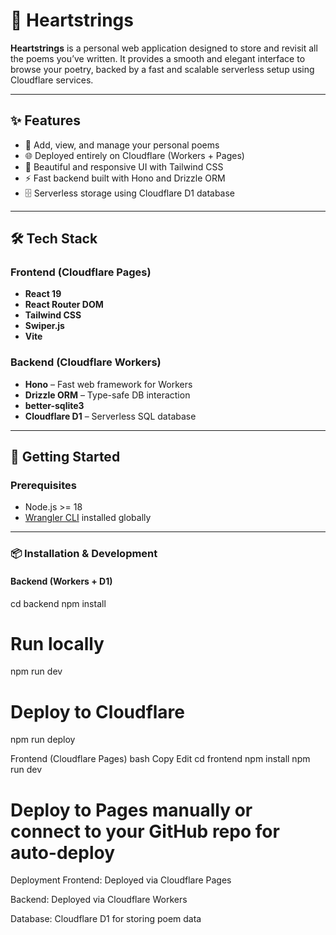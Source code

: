 # 💖 Heartstrings

**Heartstrings** is a personal web application designed to store and revisit all the poems you’ve written. It provides a smooth and elegant interface to browse your poetry, backed by a fast and scalable serverless setup using Cloudflare services.

---

## ✨ Features

- 📜 Add, view, and manage your personal poems
- 🌐 Deployed entirely on Cloudflare (Workers + Pages)
- 💅 Beautiful and responsive UI with Tailwind CSS
- ⚡ Fast backend built with Hono and Drizzle ORM
- 🗄️ Serverless storage using Cloudflare D1 database

---

## 🛠️ Tech Stack

### Frontend (Cloudflare Pages)
- **React 19**
- **React Router DOM**
- **Tailwind CSS**
- **Swiper.js**
- **Vite**

### Backend (Cloudflare Workers)
- **Hono** – Fast web framework for Workers
- **Drizzle ORM** – Type-safe DB interaction
- **better-sqlite3**
- **Cloudflare D1** – Serverless SQL database

---

## 🚀 Getting Started

### Prerequisites
- Node.js >= 18
- [Wrangler CLI](https://developers.cloudflare.com/workers/wrangler/) installed globally

---

### 📦 Installation & Development

#### Backend (Workers + D1)
cd backend
npm install
# Run locally
npm run dev
# Deploy to Cloudflare
npm run deploy


Frontend (Cloudflare Pages)
bash
Copy
Edit
cd frontend
npm install
npm run dev
# Deploy to Pages manually or connect to your GitHub repo for auto-deploy


Deployment
Frontend: Deployed via Cloudflare Pages

Backend: Deployed via Cloudflare Workers

Database: Cloudflare D1 for storing poem data
